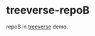 # treeverse-repoB

repoB in [treeverse](https://github.com/abryko/treeverse-nix-demo-devoxx) demo.


